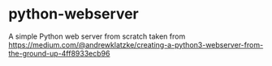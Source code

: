 # python-webserver
A simple Python web server from scratch taken from https://medium.com/@andrewklatzke/creating-a-python3-webserver-from-the-ground-up-4ff8933ecb96
